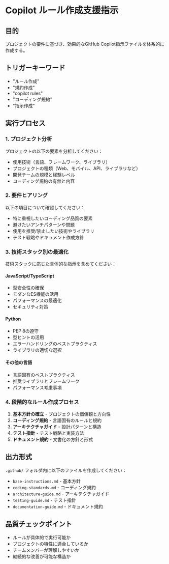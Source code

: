 # Copilot ルール作成支援指示

## 目的
プロジェクトの要件に基づき、効果的なGitHub Copilot指示ファイルを体系的に作成する。

## トリガーキーワード
- "ルール作成"
- "規約作成" 
- "copilot rules"
- "コーディング規約"
- "指示作成"

## 実行プロセス

### 1. プロジェクト分析
プロジェクトの以下の要素を分析してください：
- 使用技術（言語、フレームワーク、ライブラリ）
- プロジェクトの種類（Web、モバイル、API、ライブラリなど）
- 開発チームの規模と経験レベル
- コーディング規約の有無と内容

### 2. 要件ヒアリング
以下の項目について確認してください：
- 特に重視したいコーディング品質の要素
- 避けたいアンチパターンや問題
- 使用を推奨/禁止したい技術やライブラリ
- テスト戦略やドキュメント作成方針

### 3. 技術スタック別の最適化
技術スタックに応じた具体的な指示を含めてください：

#### JavaScript/TypeScript
- 型安全性の確保
- モダンなES機能の活用
- パフォーマンスの最適化
- セキュリティ対策

#### Python
- PEP 8の遵守
- 型ヒントの活用
- エラーハンドリングのベストプラクティス
- ライブラリの適切な選択

#### その他の言語
- 言語固有のベストプラクティス
- 推奨ライブラリとフレームワーク
- パフォーマンス考慮事項

### 4. 段階的なルール作成プロセス
1. **基本方針の確立** - プロジェクトの価値観と方向性
2. **コーディング規約** - 言語固有のルールと規約
3. **アーキテクチャガイド** - 設計パターンと構造
4. **テスト指針** - テスト戦略と実装方法
5. **ドキュメント規約** - 文書化の方針と形式

## 出力形式
`.github/` フォルダ内に以下のファイルを作成してください：
- `base-instructions.md` - 基本方針
- `coding-standards.md` - コーディング規約
- `architecture-guide.md` - アーキテクチャガイド
- `testing-guide.md` - テスト指針
- `documentation-guide.md` - ドキュメント規約

## 品質チェックポイント
- ルールが具体的で実行可能か
- プロジェクトの特性に適合しているか
- チームメンバーが理解しやすいか
- 継続的な改善が可能な構造か
